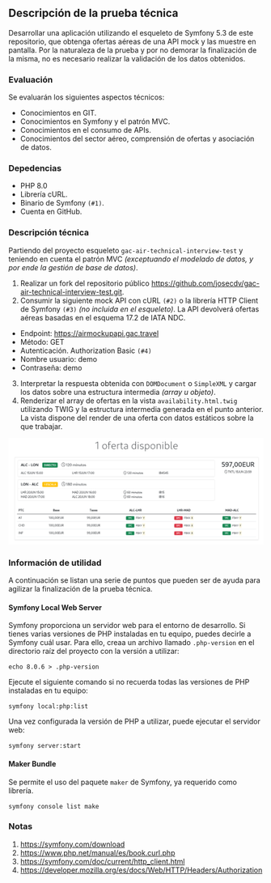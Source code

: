 ## Descripción de la prueba técnica
Desarrollar una aplicación utilizando el esqueleto de Symfony 5.3 de este repositorio, que obtenga ofertas aéreas de una API mock y las muestre en pantalla.
Por la naturaleza de la prueba y por no demorar la finalización de la misma, no es necesario realizar la validación de los datos obtenidos.
### Evaluación
Se evaluarán los siguientes aspectos técnicos:
- Conocimientos en GIT.
- Conocimientos en Symfony y el patrón MVC.
- Conocimientos en el consumo de APIs.
- Conocimientos del sector aéreo, comprensión de ofertas y asociación de datos.
### Depedencias
- PHP 8.0
- Librería cURL.
- Binario de Symfony `(#1)`.
- Cuenta en GitHub.
### Descripción técnica
Partiendo del proyecto esqueleto `gac-air-technical-interview-test` y teniendo en cuenta el patrón MVC _(exceptuando el modelado de datos, y por ende la gestión de base de datos)_.
1. Realizar un fork del repositorio público https://github.com/josecdv/gac-air-technical-interview-test.git.
2. Consumir la siguiente mock API con cURL `(#2)` o la librería HTTP Client de Symfony `(#3)` _(no incluida en el esqueleto)_. La API devolverá ofertas aéreas basadas en el esquema 17.2 de IATA NDC.
- Endpoint: https://airmockupapi.gac.travel
- Método: GET
- Autenticación. Authorization Basic `(#4)`
- Nombre usuario: demo
- Contraseña: demo
3. Interpretar la respuesta obtenida con `DOMDocument` o `SimpleXML` y cargar los datos sobre una estructura intermedia _(array u objeto)_.
4. Renderizar el array de ofertas en la vista `availability.html.twig` utilizando TWIG y la estructura intermedia generada en el punto anterior. La vista dispone del render de una oferta con datos estáticos sobre la que trabajar.

![Ejemplo de resultado.](./public/result.png "Ejemplo de resultado.")

### Información de utilidad
A continuación se listan una serie de puntos que pueden ser de ayuda para agilizar la finalización de la prueba técnica.
#### Symfony Local Web Server
Symfony proporciona un servidor web para el entorno de desarrollo. 
Si tienes varias versiones de PHP instaladas en tu equipo, puedes decirle a Symfony cuál usar. Para ello, creaa un archivo llamado `.php-version` en el directorio raíz del proyecto con la versión a utilizar:
```
echo 8.0.6 > .php-version
```
Ejecute el siguiente comando si no recuerda todas las versiones de PHP instaladas en tu equipo:
```
symfony local:php:list

```
Una vez configurada la versión de PHP a utilizar, puede ejecutar el servidor web:
```
symfony server:start
```
#### Maker Bundle
Se permite el uso del paquete `maker` de Symfony, ya requerido como librería.
```
symfony console list make
```
### Notas
1. https://symfony.com/download
2. https://www.php.net/manual/es/book.curl.php
3. https://symfony.com/doc/current/http_client.html
4. https://developer.mozilla.org/es/docs/Web/HTTP/Headers/Authorization